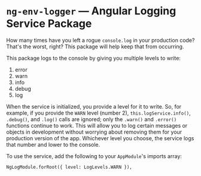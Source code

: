 # `ng-env-logger` — Angular Logging Service Package

How many times have you left a rogue `console.log` in your production code? That's the worst, right? This package will help keep that from occurring.

This package logs to the console by giving you multiple levels to write:

1.  error
2.  warn
3.  info
4.  debug
5.  log

When the service is initialized, you provide a level for it to write. So, for example, if you provide the `WARN` level (number 2), `this.logService.info()`, `.debug()`, and `.log()` calls are ignored; only the `.warn()` and `.error()` functions continue to work. This will allow you to log certain messages or objects in development without worrying about removing them for your production version of the app. Whichever level you choose, the service logs that number and lower to the console.

To use the service, add the following to your `AppModule`'s imports array:

    NgLogModule.forRoot({ level: LogLevels.WARN }),
